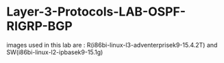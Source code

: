 # Layer-3-Protocols-LAB-OSPF-RIGRP-BGP
images used in this lab are : R(i86bi-linux-l3-adventerprisek9-15.4.2T) and SW(i86bi-linux-l2-ipbasek9-15.1g)

